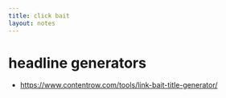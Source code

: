 ```yaml
---
title: click bait
layout: notes
---
```


# headline generators

- https://www.contentrow.com/tools/link-bait-title-generator/
